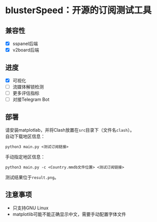 # blusterSpeed：开源的订阅测试工具

## 兼容性

- [x] sspanel后端
- [x] v2board后端

## 进度

- [x] 可视化
- [ ] 流媒体解锁检测
- [ ] 更多评估指标
- [ ] 对接Telegram Bot

## 部署

请安装matplotlab，并将Clash放置在`src`目录下（文件名`clash`）。  
自动下载地区信息：

```
python3 main.py <测试订阅链接>
```
手动指定地区信息：

```
python3 main.py -c <Country.mmdb文件位置> <测试订阅链接>
```

测试结果位于`result.png`。

## 注意事项

- 只支持GNU Linux
- matplotlib可能不能正确显示中文，需要手动配置字体文件

